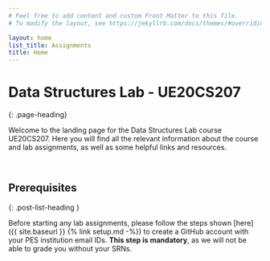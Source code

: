 ```yaml
---
# Feel free to add content and custom Front Matter to this file.
# To modify the layout, see https://jekyllrb.com/docs/themes/#overriding-theme-defaults

layout: home
list_title: Assignments
title: Home
---
```


# Data Structures Lab - UE20CS207
{: .page-heading}

Welcome to the landing page for the Data Structures Lab course UE20CS207. Here you will find all the relevant information about the course and lab assignments, as well as some helpful links and resources.

&nbsp;
&nbsp;
&nbsp;

## Prerequisites
{: .post-list-heading }

Before starting any lab assignments, please follow the steps shown [here]({{ site.baseurl }} {% link setup.md -%}) to create a GitHub account with your PES institution email IDs. **This step is mandatory**, as we will not be able to grade you without your SRNs.

&nbsp;
&nbsp;
&nbsp;
